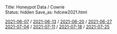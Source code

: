 Title: Honeypot Data / Cowrie  
Status: hidden
Save_as: hdcew2021.html

[2021-06-07]() / [2021-06-13]() / [2021-06-20]() / [2021-06-27]()  
[2021-07-04]() / [2021-07-11]() / [2021-07-18]() / [2021-07-25]()  
